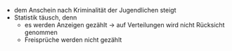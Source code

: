 - dem Anschein nach Kriminalität der Jugendlichen steigt
- Statistik täusch, denn
	- es werden Anzeigen gezählt -> auf Verteilungen wird nicht Rücksicht genommen
	- Freisprüche werden nicht gezählt